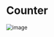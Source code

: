 # Counter

![image](https://user-images.githubusercontent.com/66698213/224563472-e9ae6c57-b4cc-4126-8f04-1a08937f48b7.png)
